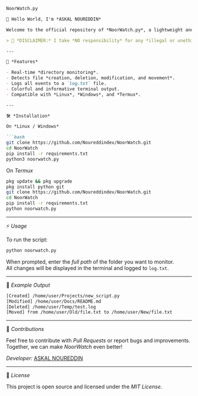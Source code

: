 ```markdown
NoorWatch.py

👋 Hello World, I'm *ASKAL NOUREDDIN*

Welcome to the official repository of *NoorWatch.py*, a lightweight and efficient file monitoring tool for real-time directory activity tracking. This script helps you monitor any folder for changes such as file creation, deletion, modification, or movement — with live logging and colorful terminal output.

> 🚨 *DISCLAIMER:* I take *NO responsibility* for any *illegal or unethical* usage of this tool. It is intended for *educational and authorized purposes ONLY*.

---

📌 *Features*

- Real-time *directory monitoring*.
- Detects file *creation, deletion, modification, and movement*.
- Logs all events to a `log.txt` file.
- Colorful and informative terminal output.
- Compatible with *Linux*, *Windows*, and *Termux*.

---

🛠 *Installation*

On *Linux / Windows*

```bash
git clone https://github.com/Noureddindev/NoorWatch.git
cd NoorWatch
pip install -r requirements.txt
python3 noorwatch.py
```

On *Termux*

```bash
pkg update && pkg upgrade
pkg install python git
git clone https://github.com/Noureddindev/NoorWatch.git
cd NoorWatch
pip install -r requirements.txt
python noorwatch.py
```

---

⚡ *Usage*

To run the script:

```bash
python noorwatch.py
```

When prompted, enter the *full path* of the folder you want to monitor.  
All changes will be displayed in the terminal and logged to `log.txt`.

---

🧠 *Example Output*

```bash
[Created] /home/user/Projects/new_script.py
[Modified] /home/user/Docs/README.md
[Deleted] /home/user/Temp/test.log
[Moved] from /home/user/Old/file.txt to /home/user/New/file.txt
```

---

📢 *Contributions*

Feel free to contribute with *Pull Requests* or report bugs and improvements.  
Together, we can make *NoorWatch* even better!

*Developer:* [ASKAL NOUREDDIN](https://github.com/Noureddindev)

---

📄 *License*

This project is open source and licensed under the *MIT License*.
```
